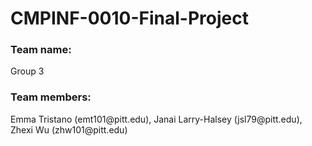 <h1>CMPINF-0010-Final-Project</h1>

<h3>Team name:</h3>  Group 3<br>
<h3>Team members:</h3> Emma Tristano (emt101@pitt.edu), Janai Larry-Halsey (jsl79@pitt.edu), Zhexi Wu (zhw101@pitt.edu)

